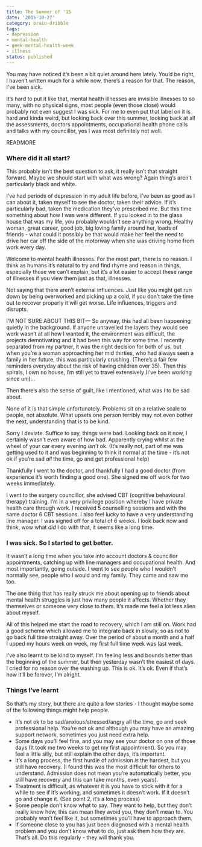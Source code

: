 ```yaml
---
title: The Summer of '15
date: '2015-10-27'
category: brain-dribble
tags:
- depression
- mental-health
- geek-mental-health-week
- illness
status: published
---
```


You may have noticed it’s been a bit quiet around here lately. You’d be right, I haven’t written much for a while now, there’s a reason for that. The reason, I've been sick.

It’s hard to put it like that, mental health illnesses are invisible illnesses to so many, with no physical signs, most people (even those close) would probably not even suggest I was sick. For me to even put that label on it is hard and kinda weird, but looking back over this summer, looking back at all the assessments, doctors appointments, occupational health phone calls and talks with my councillor, yes I was most definitely not well.

READMORE

### Where did it all start?

This probably isn’t the best question to ask, it really isn’t that straight forward. Maybe we should start with what was wrong? Again thing’s aren’t particularly black and white.

I’ve had periods of depression in my adult life before, I’ve been as good as I can about it, taken myself to see the doctor, taken their advice. If it’s particularly bad, taken the medication they’ve prescribed me. But this time something about how I was were different. If you looked in to the glass house that was my life, you probably wouldn’t see anything wrong. Healthy woman, great career, good job, big loving family around her, loads of friends - what could it possibly be that would make her feel the need to drive her car off the side of the motorway when she was driving home from work every day.

Welcome to mental health illnesses. For the most part, there is no reason. I think as humans it’s natural to try and find rhyme and reason in things, especially those we can’t explain, but it’s a lot easier to accept these range of illnesses if you view them just as that, illnesses.

Not saying that there aren’t external influences. Just like you might get run down by being overworked and picking up a cold, if you don’t take the time out to recover properly it will get worse. Life influences, triggers and disrupts.

I’M NOT SURE ABOUT THIS BIT—
So anyway, this had all been happening quietly in the background. If anyone unravelled the layers they would see work wasn’t at all how I wanted it, the environment was difficult, the projects demotivating and it had been this way for some time. I recently separated from my partner, it was the right decision for both of us, but when you’re a woman approaching her mid thirties, who had always seen a family in her future, this was particularly crushing. (There’s a fair few reminders everyday about the risk of having children over 35). Then this spirals, I own no house, I’m still yet to travel extensively (I’ve been working since uni)...

Then there’s also the sense of guilt, like I mentioned, what was *I* to be sad about.

None of it is that simple unfortunately. Problems sit on a relative scale to people, not absolute. What upsets one person terribly may not even bother the next, understanding that is to be kind.

Sorry I deviate. Suffice to say, things were bad. Looking back on it now, I certainly wasn’t even aware of how bad. Apparently crying whilst at the wheel of your car every evening *isn’t* ok. (It’s really not, part of me was getting used to it and was beginning to think it normal at the time - it’s not ok if you’re sad *all* the time, go and get professional help)

Thankfully I went to the doctor, and thankfully I had a good doctor (from experience it’s worth finding a good one). She signed me off work for two weeks immediately.

I went to the surgery councillor, she advised CBT (cognitive behavioural therapy) training. I’m in a very privilege position whereby I have private health care through work. I received 5 counselling sessions and with the same doctor 6 CBT sessions. I also feel lucky to have a very understanding line manager. I was signed off for a total of 6 weeks. I look back now and think, wow what *did* I do with that, it seems like a long time.

### I was sick. So I started to get better.

It wasn’t a long time when you take into account doctors & councillor appointments, catching up with line managers and occupational health. And most importantly, going outside. I went to see people who I wouldn’t normally see, people who I would and my family. They came and saw me too.

The one thing that has really struck me about opening up to friends about mental health struggles is just how many people it affects. Whether they themselves or someone very close to them. It’s made me feel a lot less alien about myself.

All of this helped me start the road to recovery, which I am still on. Work had a good scheme which allowed me to integrate back in slowly, so as not to go back full time straight away. Over the period of about a month and a half I upped my hours week on week, my first full time week was last week.

I’ve also learnt to be kind to myself. I’m feeling less and bounds better than the beginning of the summer, but then yesterday wasn’t the easiest of days. I cried for no reason over the washing up. This is ok. It’s ok. Even if that’s how it’ll be forever, I’m alright.


### Things I’ve learnt

So that’s my story, but there are quite a few stories - I thought maybe some of the following things might help people.

- It’s not ok to be sad/anxious/stressed/angry all the time, go and seek professional help. You’re not ok and although you may have an amazing support network, sometimes you just need extra help.
- Some days you’ll feel fine, and you may see your doctor on one of those days (It took me two weeks to get my first appointment). So you may feel a little silly, but still explain the other days, it’s important.
- It’s a long process, the first hurdle of admission *is* the hardest, but you still have recovery. (I found this was the most difficult for others to understand. Admission does not mean you’re automatically better, you still have recovery and this can take months, even years).
- Treatment is difficult, as whatever it is you have to stick with it for a while to see if it’s working, and sometimes it doesn’t work. If it doesn’t go and change it. (See point 2, it’s a long process)
- Some people don’t know what to say. They want to help, but they don’t really know how, this can mean they avoid you, they don’t mean to. You probably won’t feel like it, but sometimes you’ll have to approach them.
- If someone close to you has just been diagnosed with a mental health problem and you don’t know what to do, just ask them how they are. That’s all. Do this regularly - they will thank you.

